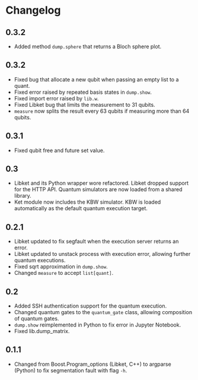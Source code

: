 # Changelog

## 0.3.2

- Added method `dump.sphere` that returns a Bloch sphere plot.

## 0.3.2

- Fixed bug that allocate a new qubit when passing an empty list to a quant.
- Fixed error raised by repeated basis states in `dump.show`.
- Fixed import error raised by `lib.w`.
- Fixed Libket bug that limits the measurement to 31 qubits.
- `measure` now splits the result every 63 qubits if measuring more than 64 qubits.

## 0.3.1

- Fixed qubit free and future set value.

## 0.3

- Libket and its Python wrapper wore refactored. Libket dropped support for the HTTP API.  Quantum simulators are now loaded from a shared library.
- Ket module now includes the KBW simulator. KBW is loaded automatically as the default quantum execution target.

## 0.2.1

- Libket updated to fix segfault when the execution server returns an error. 
- Libket updated to unstack process with execution error, allowing further quantum executions.
- Fixed sqrt approximation in `dump.show`.
- Changed `measure` to accept `list[quant]`. 

## 0.2

- Added SSH authentication support for the quantum execution.
- Changed quantum gates to the `quantum_gate` class, allowing composition of quantum gates.
- `dump.show` reimplemented in Python to fix error in Jupyter Notebook.   
- Fixed lib.dump_matrix.

## 0.1.1

- Changed from Boost.Program_options (Libket, C++) to argparse (Python) to fix segmentation fault with flag `-h`. 